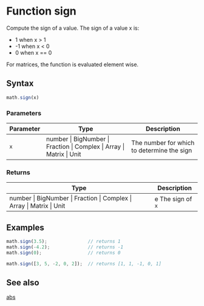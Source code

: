# Function sign

Compute the sign of a value. The sign of a value x is:

-  1 when x > 1
- -1 when x < 0
-  0 when x == 0

For matrices, the function is evaluated element wise.


## Syntax

```js
math.sign(x)
```

### Parameters

Parameter | Type | Description
--------- | ---- | -----------
`x` | number &#124; BigNumber &#124; Fraction &#124; Complex &#124; Array &#124; Matrix &#124; Unit |  The number for which to determine the sign

### Returns

Type | Description
---- | -----------
number &#124; BigNumber &#124; Fraction &#124; Complex &#124; Array &#124; Matrix &#124; Unit | e The sign of `x`


## Examples

```js
math.sign(3.5);               // returns 1
math.sign(-4.2);              // returns -1
math.sign(0);                 // returns 0

math.sign([3, 5, -2, 0, 2]);  // returns [1, 1, -1, 0, 1]
```


## See also

[abs](abs.md)


<!-- Note: This file is automatically generated from source code comments. Changes made in this file will be overridden. -->
